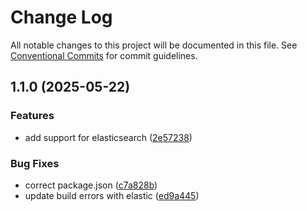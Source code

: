 # Change Log

All notable changes to this project will be documented in this file.
See [Conventional Commits](https://conventionalcommits.org) for commit guidelines.

## 1.1.0 (2025-05-22)

### Features

- add support for elasticsearch ([2e57238](https://github.com/saswatds/cortec/commit/2e57238e5686c80b7c2ce74e85bb94ca87ab4895))

### Bug Fixes

- correct package.json ([c7a828b](https://github.com/saswatds/cortec/commit/c7a828bb5be09426708773b922537fe40d72a3f3))
- update build errors with elastic ([ed9a445](https://github.com/saswatds/cortec/commit/ed9a445541b3ba340956ab0e8a36889b56d8232c))
